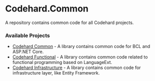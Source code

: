 # Codehard.Common

A repository contains common code for all Codehard projects.

### Available Projects
- [Codehard Common](https://github.com/codehardth/Codehard.Functional/tree/main/src/Codehard.Common) - A library contains common code for BCL and ASP.NET Core.
- [Codehard Functional](https://github.com/codehardth/Codehard.Functional/tree/main/src/Codehard.Functional) - A library contains common code related to functional programming based on LanguageExt.
- [Codehard Infrastructure](https://github.com/codehardth/Codehard.Functional/tree/main/src/Codehard.Infrastructure) - A library contains common code for infrastructure layer, like Entity Framework.